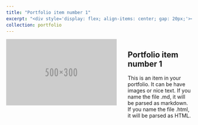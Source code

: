 ```yaml
---
title: "Portfolio item number 1"
excerpt: "<div style='display: flex; align-items: center; gap: 20px;'><img src='/images/500x300.png' style='width: 200px; height: auto;'/><div><h3>Portfolio item number 1</h3><p>Short description of portfolio item number 1</p></div></div>"
collection: portfolio
---
```


<div style="display: flex; align-items: start; gap: 30px;">
    <img src="/images/500x300.png" style="width: 300px; height: auto;"/>
    <div>
        <h2>Portfolio item number 1</h2>
        <p>This is an item in your portfolio. It can be have images or nice text. If you name the file .md, it will be parsed as markdown. If you name the file .html, it will be parsed as HTML.</p>
    </div>
</div>
